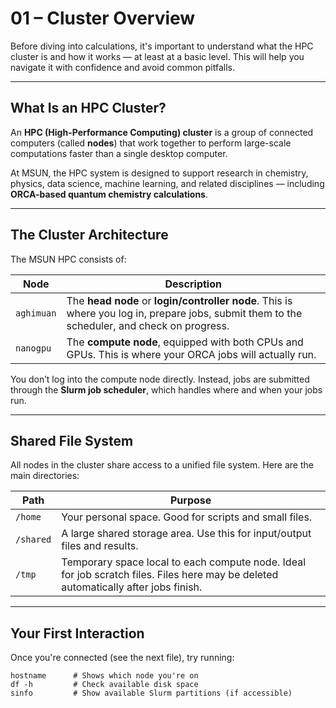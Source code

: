 # 01 – Cluster Overview

Before diving into calculations, it's important to understand what the HPC cluster is and how it works — at least at a basic level. This will help you navigate it with confidence and avoid common pitfalls.

---

## What Is an HPC Cluster?

An **HPC (High-Performance Computing) cluster** is a group of connected computers (called **nodes**) that work together to perform large-scale computations faster than a single desktop computer.

At MSUN, the HPC system is designed to support research in chemistry, physics, data science, machine learning, and related disciplines — including **ORCA-based quantum chemistry calculations**.

---

## The Cluster Architecture

The MSUN HPC consists of:

| Node       | Description |
|------------|-------------|
| `aghimuan` | The **head node** or **login/controller node**. This is where you log in, prepare jobs, submit them to the scheduler, and check on progress. |
| `nanogpu`  | The **compute node**, equipped with both CPUs and GPUs. This is where your ORCA jobs will actually run. |

You don’t log into the compute node directly. Instead, jobs are submitted through the **Slurm job scheduler**, which handles where and when your jobs run.

---

## Shared File System

All nodes in the cluster share access to a unified file system. Here are the main directories:

| Path        | Purpose |
|-------------|---------|
| `/home`     | Your personal space. Good for scripts and small files. |
| `/shared`   | A large shared storage area. Use this for input/output files and results. |
| `/tmp`      | Temporary space local to each compute node. Ideal for job scratch files. Files here may be deleted automatically after jobs finish. |

---

## Your First Interaction

Once you're connected (see the next file), try running:

```
hostname      # Shows which node you're on
df -h         # Check available disk space
sinfo         # Show available Slurm partitions (if accessible)
```